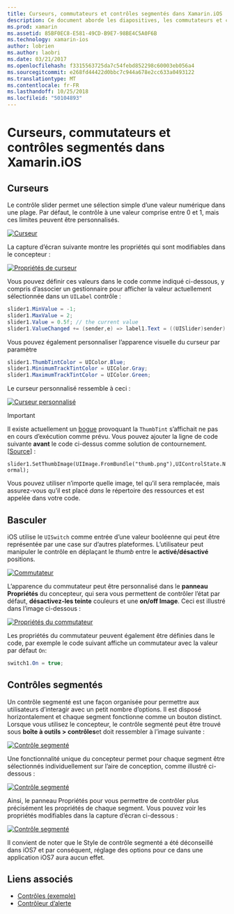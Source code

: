 ```yaml
---
title: Curseurs, commutateurs et contrôles segmentés dans Xamarin.iOS
description: Ce document aborde les diapositives, les commutateurs et contrôles segmentés dans Xamarin.iOS, décrivant la façon de les manipuler par programmation et dans le concepteur iOS.
ms.prod: xamarin
ms.assetid: 85BF0EC8-E581-49CD-B9E7-98BE4C5A0F6B
ms.technology: xamarin-ios
author: lobrien
ms.author: laobri
ms.date: 03/21/2017
ms.openlocfilehash: f3315563725da7c54febd852298c60003eb056a4
ms.sourcegitcommit: e268fd44422d0bbc7c944a678e2cc633a0493122
ms.translationtype: MT
ms.contentlocale: fr-FR
ms.lasthandoff: 10/25/2018
ms.locfileid: "50104893"
---
```

# <a name="sliders-switches-and-segmented-controls-in-xamarinios"></a>Curseurs, commutateurs et contrôles segmentés dans Xamarin.iOS

<a name="Sliders" />

## <a name="sliders"></a>Curseurs

Le contrôle slider permet une sélection simple d’une valeur numérique dans une plage. Par défaut, le contrôle à une valeur comprise entre 0 et 1, mais ces limites peuvent être personnalisés.

 [![](slider-switch-segmented-controls-images/image25a.png "Curseur")](slider-switch-segmented-controls-images/image25a.png#lightbox)

La capture d’écran suivante montre les propriétés qui sont modifiables dans le concepteur :

 [![](slider-switch-segmented-controls-images/image26a.png "Propriétés de curseur")](slider-switch-segmented-controls-images/image25a.png#lightbox)

Vous pouvez définir ces valeurs dans le code comme indiqué ci-dessous, y compris d’associer un gestionnaire pour afficher la valeur actuellement sélectionnée dans un `UILabel` contrôle :

```csharp
slider1.MinValue = -1;
slider1.MaxValue = 2;
slider1.Value = 0.5f; // the current value
slider1.ValueChanged += (sender,e) => label1.Text = ((UISlider)sender).Value.ToString ();
```

Vous pouvez également personnaliser l’apparence visuelle du curseur par paramètre

```csharp
slider1.ThumbTintColor = UIColor.Blue;
slider1.MinimumTrackTintColor = UIColor.Gray;
slider1.MaximumTrackTintColor = UIColor.Green;
```

Le curseur personnalisé ressemble à ceci :

 [![](slider-switch-segmented-controls-images/image27a.png "Curseur personnalisé")](slider-switch-segmented-controls-images/image28a.png#lightbox)

> [!IMPORTANT]
> Il existe actuellement un [bogue](http://stackoverflow.com/a/19496179) provoquant la `ThumbTint` s’affichait ne pas en cours d’exécution comme prévu. Vous pouvez ajouter la ligne de code suivante **avant** le code ci-dessus comme solution de contournement. [[Source](http://stackoverflow.com/a/21396794)] :
>
> `slider1.SetThumbImage(UIImage.FromBundle("thumb.png"),UIControlState.Normal);`
> 
> Vous pouvez utiliser n’importe quelle image, tel qu’il sera remplacée, mais assurez-vous qu’il est placé _dans_ le répertoire des ressources et est appelée dans votre code.

<a name="Switch" />

## <a name="switch"></a>Basculer

iOS utilise le `UISwitch` comme entrée d’une valeur booléenne qui peut être représentée par une case sur d’autres plateformes. L’utilisateur peut manipuler le contrôle en déplaçant le *thumb* entre le **activé/désactivé** positions.

 [![](slider-switch-segmented-controls-images/image28a.png "Commutateur")](slider-switch-segmented-controls-images/image28a.png#lightbox)

L’apparence du commutateur peut être personnalisé dans le **panneau Propriétés** du concepteur, qui sera vous permettent de contrôler l’état par défaut, **désactivez-les teinte** couleurs et une **on/off Image**. Ceci est illustré dans l’image ci-dessous :

 [![](slider-switch-segmented-controls-images/image29a.png "Propriétés du commutateur")](slider-switch-segmented-controls-images/image29a.png#lightbox)

Les propriétés du commutateur peuvent également être définies dans le code, par exemple le code suivant affiche un commutateur avec la valeur par défaut `On`:

```csharp
switch1.On = true;
```

 <a name="Segmented_Controls" />


## <a name="segmented-controls"></a>Contrôles segmentés

Un contrôle segmenté est une façon organisée pour permettre aux utilisateurs d’interagir avec un petit nombre d’options. Il est disposé horizontalement et chaque segment fonctionne comme un bouton distinct. Lorsque vous utilisez le concepteur, le contrôle segmenté peut être trouvé sous **boîte à outils > contrôles**et doit ressembler à l’image suivante :

 [![](slider-switch-segmented-controls-images/segmentedcontrol.png "Contrôle segmenté")](slider-switch-segmented-controls-images/segmentedcontrol.png#lightbox)

Une fonctionnalité unique du concepteur permet pour chaque segment être sélectionnés individuellement sur l’aire de conception, comme illustré ci-dessous :

 [![](slider-switch-segmented-controls-images/segmentedcontrolselection.png "Contrôle segmenté")](slider-switch-segmented-controls-images/segmentedcontrolselection.png#lightbox)

Ainsi, le panneau Propriétés pour vous permettre de contrôler plus précisément les propriétés de chaque segment. Vous pouvez voir les propriétés modifiables dans la capture d’écran ci-dessous :

 [![](slider-switch-segmented-controls-images/segmentedcontrolproperties.png "Contrôle segmenté")](slider-switch-segmented-controls-images/segmentedcontrolproperties.png#lightbox)

Il convient de noter que le Style de contrôle segmenté a été déconseillé dans iOS7 et par conséquent, réglage des options pour ce dans une application iOS7 aura aucun effet.

## <a name="related-links"></a>Liens associés

- [Contrôles (exemple)](https://developer.xamarin.com/samples/Controls/)
- [Contrôleur d’alerte](https://github.com/xamarin/recipes/tree/master/Recipes/ios/standard_controls/alertcontroller)
